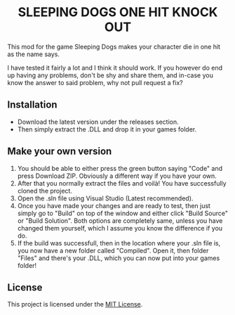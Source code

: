 <h1 align="center">
  SLEEPING DOGS ONE HIT KNOCK OUT
</h1>

This mod for the game Sleeping Dogs makes your character die in one hit as the name says.

I have tested it fairly a lot and I think it should work. If you however do end up having any problems, don't be shy and share them, and in-case you know the answer to said problem, why not pull request a fix?

## Installation

- Download the latest version under the releases section.
- Then simply extract the .DLL and drop it in your games folder.

## Make your own version

1. You should be able to either press the green button saying "Code" and press Download ZIP. Obviously a different way if you have your own.
2. After that you normally extract the files and voilà! You have successfully cloned the project.
3. Open the .sln file using Visual Studio (Latest recommended).
4. Once you have made your changes and are ready to test, then just simply go to "Build" on top of the window and either click "Build Source" or "Build Solution". Both options are completely same, unless you have changed them yourself, which I assume you know the difference if you do.
5. If the build was successfull, then in the location where your .sln file is, you now have a new folder called "Compiled". Open it, then folder "Files" and there's your .DLL, which you can now put into your games folder!

## License

This project is licensed under the [MIT License](https://choosealicense.com/licenses/mit/).
